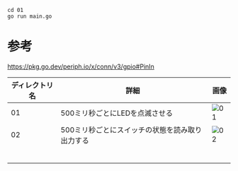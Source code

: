 ```
cd 01
go run main.go
```

# 参考
https://pkg.go.dev/periph.io/x/conn/v3/gpio#PinIn

| ディレクトリ名 | 詳細 | 画像
| --- | --- | ---
| 01 | 500ミリ秒ごとにLEDを点滅させる |![01](https://github.com/user-attachments/assets/cc7b3646-9d9c-48f1-b04e-7b7d87d28501)
| 02 | 500ミリ秒ごとにスイッチの状態を読み取り出力する | ![02](https://github.com/user-attachments/assets/18eb3f10-3f9d-4b30-b064-4f91910cbc7d)
|  |  |  |
|  |  |  |
|  |  |  |
|  |  |  |
|  |  |  |
|  |  |  |

